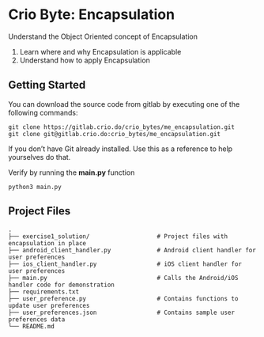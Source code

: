 # Crio Byte: Encapsulation

Understand the Object Oriented concept of Encapsulation
1. Learn where and why Encapsulation is applicable
2. Understand how to apply Encapsulation

## Getting Started
You can download the source code from gitlab by executing one of the following commands:
```
git clone https://gitlab.crio.do/crio_bytes/me_encapsulation.git
git clone git@gitlab.crio.do:crio_bytes/me_encapsulation.git
```

If you don’t have Git already installed. Use this as a reference to help yourselves do that.
<br>

Verify by running the **main.py** function
```
python3 main.py
```





## Project Files

    .
    ├── exercise1_solution/                   # Project files with encapsulation in place
    ├── android_client_handler.py             # Android client handler for user preferences
    ├── ios_client_handler.py                 # iOS client handler for user preferences
    ├── main.py                               # Calls the Android/iOS handler code for demonstration
    ├── requirements.txt                      
    ├── user_preference.py                    # Contains functions to update user preferences
    ├── user_preferences.json                 # Contains sample user preferences data
    └── README.md